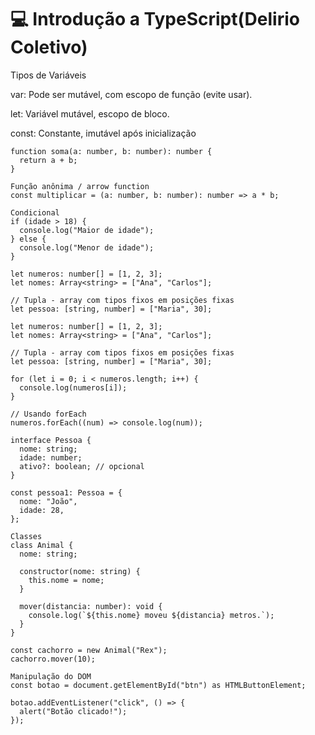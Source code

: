 # 💻 Introdução a TypeScript(Delirio Coletivo)
Tipos de Variáveis

var: Pode ser mutável, com escopo de função (evite usar).

let: Variável mutável, escopo de bloco.

const: Constante, imutável após inicialização

```TS
function soma(a: number, b: number): number {
  return a + b;
}
```

```TS
Função anônima / arrow function
const multiplicar = (a: number, b: number): number => a * b;
```

```TS
Condicional
if (idade > 18) {
  console.log("Maior de idade");
} else {
  console.log("Menor de idade");
}
```

```TS
let numeros: number[] = [1, 2, 3];
let nomes: Array<string> = ["Ana", "Carlos"];

// Tupla - array com tipos fixos em posições fixas
let pessoa: [string, number] = ["Maria", 30];
```

```TS
let numeros: number[] = [1, 2, 3];
let nomes: Array<string> = ["Ana", "Carlos"];

// Tupla - array com tipos fixos em posições fixas
let pessoa: [string, number] = ["Maria", 30];

```

```TS
for (let i = 0; i < numeros.length; i++) {
  console.log(numeros[i]);
}

// Usando forEach
numeros.forEach((num) => console.log(num));
```

```TS
interface Pessoa {
  nome: string;
  idade: number;
  ativo?: boolean; // opcional
}

const pessoa1: Pessoa = {
  nome: "João",
  idade: 28,
};
```

```TS
Classes
class Animal {
  nome: string;

  constructor(nome: string) {
    this.nome = nome;
  }

  mover(distancia: number): void {
    console.log(`${this.nome} moveu ${distancia} metros.`);
  }
}

const cachorro = new Animal("Rex");
cachorro.mover(10);
```

```TS
Manipulação do DOM
const botao = document.getElementById("btn") as HTMLButtonElement;

botao.addEventListener("click", () => {
  alert("Botão clicado!");
});
```
